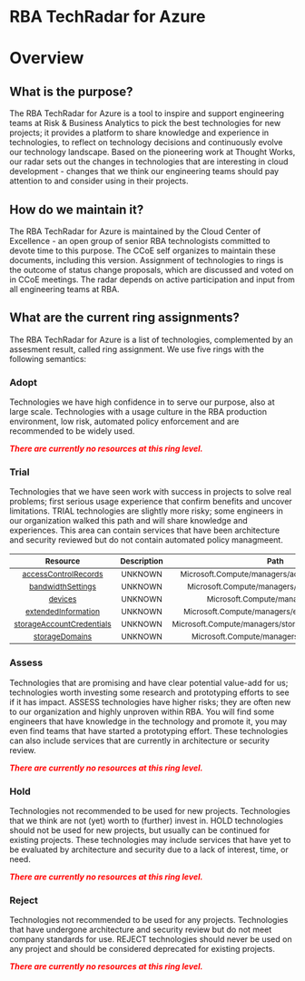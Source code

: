 
RBA TechRadar for Azure
=======================

# Overview

## What is the purpose?


The RBA TechRadar for Azure is a tool to inspire and support engineering teams at Risk & Business Analytics to pick the best technologies for new projects; it provides a platform to share knowledge and experience in technologies, to reflect on technology decisions and continuously evolve our technology landscape.  Based on the pioneering work at Thought Works, our radar sets out the changes in technologies that are interesting in cloud development - changes that we think our engineering teams should pay attention to and consider using in their projects.
## How do we maintain it?


The RBA TechRadar for Azure is maintained by the Cloud Center of Excellence - an open group of senior RBA technologists committed to devote time to this purpose.  The CCoE self organizes to maintain these documents, including this version.  Assignment of technologies to rings is the outcome of status change proposals, which are discussed and voted on in CCoE meetings.  The radar depends on active participation and input from all engineering teams at RBA.
## What are the current ring assignments?


The RBA TechRadar for Azure is a list of technologies, complemented by an assesment result, called ring assignment.  We use five rings with the following semantics:
### Adopt


Technologies we have high confidence in to serve our purpose, also at large scale.  Technologies with a usage culture in the RBA production environment, low risk, automated policy enforcement and are recommended to be widely used.  
  
***<font color="red"> There are currently no resources at this ring level. </font>***
### Trial


Technologies that we have seen work with success in projects to solve real problems;  first serious usage experience that confirm benefits and uncover limitations.  TRIAL technologies are slightly more risky; some engineers in our organization walked this path and will share knowledge and experiences.  This area can contain services that have been architecture and security reviewed but do not contain automated policy managmeent.  

|<sub>Resource</sub>|<sub>Description</sub>|<sub>Path</sub>|<sub>Status</sub>|
| :---: | :---: | :---: | :---: |
|<sub>[accessControlRecords](https://github.com/openrba/python-azure-techradar/tree/master/Microsoft.Compute/managers/accessControlRecords)</sub>|<sub>UNKNOWN</sub>|<sub>Microsoft.Compute/managers/accessControlRecords</sub>|<sub>TRIAL</sub>|
|<sub>[bandwidthSettings](https://github.com/openrba/python-azure-techradar/tree/master/Microsoft.Compute/managers/bandwidthSettings)</sub>|<sub>UNKNOWN</sub>|<sub>Microsoft.Compute/managers/bandwidthSettings</sub>|<sub>TRIAL</sub>|
|<sub>[devices](https://github.com/openrba/python-azure-techradar/tree/master/Microsoft.Compute/managers/devices)</sub>|<sub>UNKNOWN</sub>|<sub>Microsoft.Compute/managers/devices</sub>|<sub>TRIAL</sub>|
|<sub>[extendedInformation](https://github.com/openrba/python-azure-techradar/tree/master/Microsoft.Compute/managers/extendedInformation)</sub>|<sub>UNKNOWN</sub>|<sub>Microsoft.Compute/managers/extendedInformation</sub>|<sub>TRIAL</sub>|
|<sub>[storageAccountCredentials](https://github.com/openrba/python-azure-techradar/tree/master/Microsoft.Compute/managers/storageAccountCredentials)</sub>|<sub>UNKNOWN</sub>|<sub>Microsoft.Compute/managers/storageAccountCredentials</sub>|<sub>TRIAL</sub>|
|<sub>[storageDomains](https://github.com/openrba/python-azure-techradar/tree/master/Microsoft.Compute/managers/storageDomains)</sub>|<sub>UNKNOWN</sub>|<sub>Microsoft.Compute/managers/storageDomains</sub>|<sub>TRIAL</sub>|

### Assess


Technologies that are promising and have clear potential value-add for us; technologies worth investing some research and prototyping efforts to see if it has impact.  ASSESS technologies have higher risks;  they are often new to our organization and highly unproven within RBA.  You will find some engineers that have knowledge in the technology and promote it, you may even find teams that have started a prototyping effort.  These technologies can also include services that are currently in architecture or security review.  
  
***<font color="red"> There are currently no resources at this ring level. </font>***
### Hold


Technologies not recommended to be used for new projects. Technologies that we think are not (yet) worth to (further) invest in.  HOLD technologies should not be used for new projects, but usually can be continued for existing projects.  These technologies may include services that have yet to be evaluated by architecture and security due to a lack of interest, time, or need.  
  
***<font color="red"> There are currently no resources at this ring level. </font>***
### Reject


Technologies not recommended to be used for any projects. Technologies that have undergone architecture and security review but do not meet company standards for use.  REJECT technologies should never be used on any project and should be considered deprecated for existing projects.  
  
***<font color="red"> There are currently no resources at this ring level. </font>***